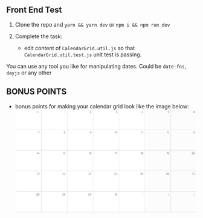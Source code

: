 ## Front End Test

1. Clone the repo and `yarn && yarn dev` or `npm i && npm run dev`

2. Complete the task:
    - edit content of `CalendarGrid.util.js` so that `CalendarGrid.util.test.js` unit test is passing. 

You can use any tool you like for manipulating dates. Could be `date-fns`, `dayjs` or any other

## BONUS POINTS
- bonus points for making your calendar grid look like the image below:
![calendar image](https://github.com/Daniel1984/fe-test-1/blob/master/src/assets/calendar.png?raw=true)
